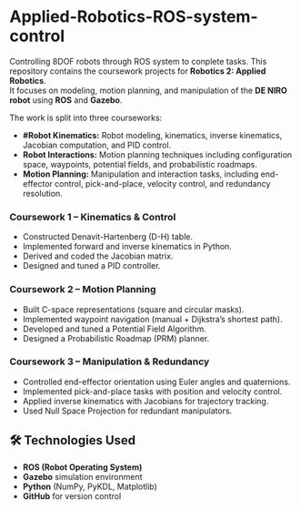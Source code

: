 # Applied-Robotics-ROS-system-control
Controlling 8DOF robots through ROS system to conplete tasks.
This repository contains the coursework projects for **Robotics 2: Applied Robotics**.  
It focuses on modeling, motion planning, and manipulation of the **DE NIRO robot** using **ROS** and **Gazebo**.  

The work is split into three courseworks:  
- **#Robot Kinematics:** Robot modeling, kinematics, inverse kinematics, Jacobian computation, and PID control.  
- **Robot Interactions:** Motion planning techniques including configuration space, waypoints, potential fields, and probabilistic roadmaps.  
- **Motion Planning:** Manipulation and interaction tasks, including end-effector control, pick-and-place, velocity control, and redundancy resolution.  

### Coursework 1 – Kinematics & Control  
- Constructed Denavit-Hartenberg (D-H) table.  
- Implemented forward and inverse kinematics in Python.  
- Derived and coded the Jacobian matrix.  
- Designed and tuned a PID controller.  

### Coursework 2 – Motion Planning  
- Built C-space representations (square and circular masks).  
- Implemented waypoint navigation (manual + Dijkstra’s shortest path).  
- Developed and tuned a Potential Field Algorithm.  
- Designed a Probabilistic Roadmap (PRM) planner.  

### Coursework 3 – Manipulation & Redundancy  
- Controlled end-effector orientation using Euler angles and quaternions.  
- Implemented pick-and-place tasks with position and velocity control.  
- Applied inverse kinematics with Jacobians for trajectory tracking.  
- Used Null Space Projection for redundant manipulators.  

## 🛠️ Technologies Used  
- **ROS (Robot Operating System)**  
- **Gazebo** simulation environment  
- **Python** (NumPy, PyKDL, Matplotlib)  
- **GitHub** for version control  


